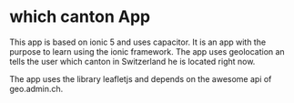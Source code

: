 # which canton App 
This app is based on ionic 5 and uses capacitor. It is an app with the purpose to learn using the ionic framework. The app uses geolocation an tells the user which canton in Switzerland he is located right now.

The app uses the library leafletjs and depends on the awesome api of geo.admin.ch.